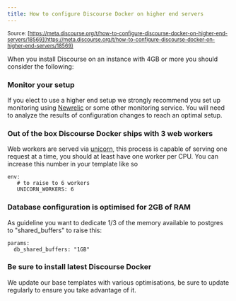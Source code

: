 ```yaml
---
title: How to configure Discourse Docker on higher end servers
---
```


<small class="documentation-source">Source: [https://meta.discourse.org/t/how-to-configure-discourse-docker-on-higher-end-servers/18569](https://meta.discourse.org/t/how-to-configure-discourse-docker-on-higher-end-servers/18569)</small>

When you install Discourse on an instance with 4GB or more you should consider the following:

### Monitor your setup

If you elect to use a higher end setup we strongly recommend you set up monitoring using [Newrelic][1] or some other monitoring service. You will need to analyze the results of configuration changes to reach an optimal setup.

### Out of the box Discourse Docker ships with 3 web workers

Web workers are served via [unicorn][2], this process is capable of serving one request at a time, you should at least have one worker per CPU. You can increase this number in your template like so

```
env: 
   # to raise to 6 workers 
   UNICORN_WORKERS: 6
```

### Database configuration is optimised for 2GB of RAM 

As guideline you want to dedicate 1/3 of the memory available to postgres to "shared_buffers" to raise this:

```
params:
  db_shared_buffers: "1GB"
```

### Be sure to install latest Discourse Docker

We update our base templates with various optimisations, be sure to update regularly to ensure you take advantage of it.

  [1]: https://meta.discourse.org/t/newrelic-plugin/12986
  [2]: http://unicorn.bogomips.org/
